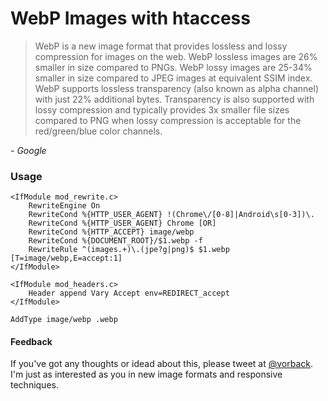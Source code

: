 WebP Images with htaccess
==========================

> WebP is a new image format that provides lossless and lossy compression for images on the web. WebP lossless images are 26% smaller in size compared to PNGs. WebP lossy images are 25-34% smaller in size compared to JPEG images at equivalent SSIM index. WebP supports lossless transparency (also known as alpha channel) with just 22% additional bytes. Transparency is also supported with lossy compression and typically provides 3x smaller file sizes compared to PNG when lossy compression is acceptable for the red/green/blue color channels.

*- Google*
  
  

### Usage
```htaccess
<IfModule mod_rewrite.c>
	RewriteEngine On
	RewriteCond %{HTTP_USER_AGENT} !(Chrome\/[0-8]|Android\s[0-3])\.
	RewriteCond %{HTTP_USER_AGENT} Chrome [OR]
	RewriteCond %{HTTP_ACCEPT} image/webp
	RewriteCond %{DOCUMENT_ROOT}/$1.webp -f
	RewriteRule ^(images.+)\.(jpe?g|png)$ $1.webp [T=image/webp,E=accept:1]
</IfModule>

<IfModule mod_headers.c>
	Header append Vary Accept env=REDIRECT_accept
</IfModule>

AddType image/webp .webp
```


#### Feedback
If you've got any thoughts or idead about this, please tweet at [@vorback](https://twitter.com/vorback).
I'm just as interested as you in new image formats and responsive techniques.
